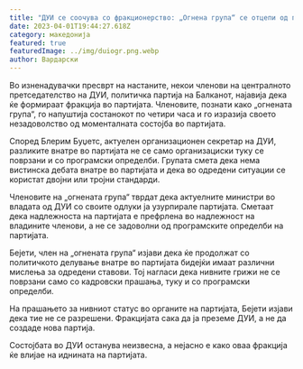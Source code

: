 ```yaml
---
title: "ДУИ се соочува со фракционерство: „Огнена група“ се отцепи од партијата"
date: 2023-04-01T19:44:27.618Z
category: македонија
featured: true
featuredImage: ../img/duiogr.png.webp
author: Вардарски
---
```


Во изненадувачки пресврт на настаните, некои членови на централното претседателство на ДУИ, политичка партија на Балканот, најавија дека ќе формираат фракција во партијата. Членовите, познати како „огнената група“, го напуштија состанокот по четири часа и го изразија своето незадоволство од моменталната состојба во партијата.

Според Блерим Буџетс, актуелен организационен секретар на ДУИ, разликите внатре во партијата не се само организациски туку се поврзани и со програмски определби. Групата смета дека нема вистинска дебата внатре во партијата и дека во одредени ситуации се користат двојни или тројни стандарди.

Членовите на „огнената група“ тврдат дека актуелните министри во владата од ДУИ со своите одлуки ја узурпирале партијата. Сметаат дека надлежноста на партијата е префрлена во надлежност на владините членови, а не се задоволни од програмските определби на партијата.

Бејети, член на „огнената група“ изјави дека ќе продолжат со политичкото делување внатре во партијата бидејќи имаат различни мислења за одредени ставови. Тој нагласи дека нивните грижи не се поврзани само со кадровски прашања, туку и со програмски определби.

На прашањето за нивниот статус во органите на партијата, Бејети изјави дека тие не се разрешени. Фракцијата сака да ја преземе ДУИ, а не да создаде нова партија.

Состојбата во ДУИ останува неизвесна, а нејасно е како оваа фракција ќе влијае на иднината на партијата.
